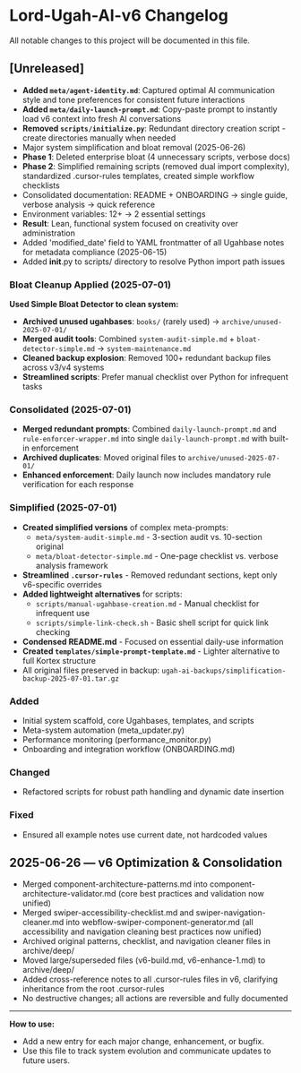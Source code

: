 # Lord-Ugah-AI-v6 Changelog

All notable changes to this project will be documented in this file.

## [Unreleased]
- **Added `meta/agent-identity.md`**: Captured optimal AI communication style and tone preferences for consistent future interactions  
- **Added `meta/daily-launch-prompt.md`**: Copy-paste prompt to instantly load v6 context into fresh AI conversations
- **Removed `scripts/initialize.py`**: Redundant directory creation script - create directories manually when needed
- Major system simplification and bloat removal (2025-06-26)
- **Phase 1**: Deleted enterprise bloat (4 unnecessary scripts, verbose docs)
- **Phase 2**: Simplified remaining scripts (removed dual import complexity), standardized .cursor-rules templates, created simple workflow checklists
- Consolidated documentation: README + ONBOARDING → single guide, verbose analysis → quick reference
- Environment variables: 12+ → 2 essential settings
- **Result**: Lean, functional system focused on creativity over administration
- Added 'modified_date' field to YAML frontmatter of all Ugahbase notes for metadata compliance (2025-06-15)
- Added __init__.py to scripts/ directory to resolve Python import path issues

### Bloat Cleanup Applied (2025-07-01)
**Used Simple Bloat Detector to clean system:**
- **Archived unused ugahbases**: `books/` (rarely used) → `archive/unused-2025-07-01/`
- **Merged audit tools**: Combined `system-audit-simple.md` + `bloat-detector-simple.md` → `system-maintenance.md`
- **Cleaned backup explosion**: Removed 100+ redundant backup files across v3/v4 systems
- **Streamlined scripts**: Prefer manual checklist over Python for infrequent tasks

### Consolidated (2025-07-01)
- **Merged redundant prompts**: Combined `daily-launch-prompt.md` and `rule-enforcer-wrapper.md` into single `daily-launch-prompt.md` with built-in enforcement
- **Archived duplicates**: Moved original files to `archive/unused-2025-07-01/`
- **Enhanced enforcement**: Daily launch now includes mandatory rule verification for each response

### Simplified (2025-07-01)
- **Created simplified versions** of complex meta-prompts:
  - `meta/system-audit-simple.md` - 3-section audit vs. 10-section original
  - `meta/bloat-detector-simple.md` - One-page checklist vs. verbose analysis framework
- **Streamlined `.cursor-rules`** - Removed redundant sections, kept only v6-specific overrides
- **Added lightweight alternatives** for scripts:
  - `scripts/manual-ugahbase-creation.md` - Manual checklist for infrequent use
  - `scripts/simple-link-check.sh` - Basic shell script for quick link checking
- **Condensed README.md** - Focused on essential daily-use information
- **Created `templates/simple-prompt-template.md`** - Lighter alternative to full Kortex structure
- All original files preserved in backup: `ugah-ai-backups/simplification-backup-2025-07-01.tar.gz`

### Added
- Initial system scaffold, core Ugahbases, templates, and scripts
- Meta-system automation (meta_updater.py)
- Performance monitoring (performance_monitor.py)
- Onboarding and integration workflow (ONBOARDING.md)

### Changed
- Refactored scripts for robust path handling and dynamic date insertion

### Fixed
- Ensured all example notes use current date, not hardcoded values

## 2025-06-26 — v6 Optimization & Consolidation

- Merged component-architecture-patterns.md into component-architecture-validator.md (core best practices and validation now unified)
- Merged swiper-accessibility-checklist.md and swiper-navigation-cleaner.md into webflow-swiper-component-generator.md (all accessibility and navigation cleaning best practices now unified)
- Archived original patterns, checklist, and navigation cleaner files in archive/deep/
- Moved large/superseded files (v6-build.md, v6-enhance-1.md) to archive/deep/
- Added cross-reference notes to all .cursor-rules files in v6, clarifying inheritance from the root .cursor-rules
- No destructive changes; all actions are reversible and fully documented

---

**How to use:**
- Add a new entry for each major change, enhancement, or bugfix.
- Use this file to track system evolution and communicate updates to future users. 